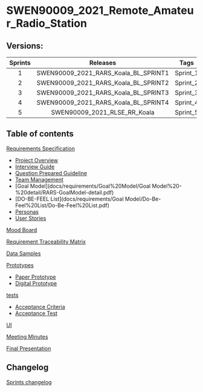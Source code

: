 # SWEN90009_2021_Remote_Amateur_Radio_Station
## Versions:

|Sprints|Releases|Tags|
|:----:|:----:|:----:|
|1|SWEN90009_2021_RARS_Koala_BL_SPRINT1|Sprint_1|
|2|SWEN90009_2021_RARS_Koala_BL_SPRINT2|Sprint_2|
|3|SWEN90009_2021_RARS_Koala_BL_SPRINT3|Sprint_3|
|4|SWEN90009_2021_RARS_Koala_BL_SPRINT4|Sprint_4|
|5|SWEN90009_2021_RLSE_RR_Koala|Sprint_5|

## Table of contents
[Requirements Specification](docs/requirements/Specification/)
- [Project Overview](docs/requirements/Specification/RARS-ProjectOverview-210321-2135-530.pdf)
- [Interview Guide](requirements/Specification/Requirements%20Elicitation/RARS-InterviewGuide-210321-2137-532.pdf)
- [Question Prepared Guideline](requirements/Specification/Requirements%20Elicitation/RARS-QuestionPreparedGuideline-210321-2137-534.pdf)
- [Team Management](requirements/Specification/Requirements%20Elicitation/RARS-TeamManagement-210321-2137-536.pdf)
- [Goal Model](docs/requirements/Goal%20Model/Goal Model%20-%20detail/RARS-GoalModel-detail.pdf)
- [DO-BE-FEEL List](docs/requirements/Goal Model/Do-Be-Feel%20List/Do-Be-Feel%20List.pdf)
- [Personas](docs/requirements/Personas/RARS-Personas.pdf)
- [User Stories](docs/requirements/User%20Stories/RARS-UserStories.pdf)

[Mood Board](docs/Mood%20Board/RARS-MoodBoard.pdf)

[Requirement Traceability Matrix](docs/RequirementTraceabilityMatrix/RARS-RequirementTraceabilityMatrix.pdf)

[Data Samples](data%20samples/RARS-DataSample.pdf)

[Prototypes](prototypes/prototypes)
- [Paper Prototype](prototypes/low%20fidelity/RARS-PaperPrototype.pdf)
- [Digital Prototype](prototypes/high%20fidelity/RARS-DigitalPrototype.pdf)

[tests](tests)
- [Acceptance Criteria](tests/Acceptance%20Criteria/RARS-AcceptanceCriteria.pdf)
- [Acceptance Test](tests/Acceptance%20test/RARS-AcceptanceTest.pdf)

[UI](ui)

[Meeting Minutes](docs/meeting%20minutes/Team%20meeings/)

[Final Presentation](docs/meeting%20minutes/Team%20meeings/presentation_leichen.pdf)

## Changelog
[Sprints changelog](CHANGELOG.md)

